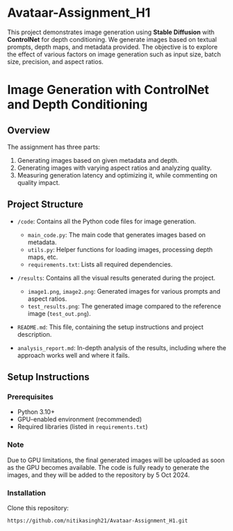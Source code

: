 # Avataar-Assignment_H1
This project demonstrates image generation using **Stable Diffusion** with **ControlNet** for depth conditioning. We generate images based on textual prompts, depth maps, and metadata provided. The objective is to explore the effect of various factors on image generation such as input size, batch size, precision, and aspect ratios.

# Image Generation with ControlNet and Depth Conditioning

## Overview

The assignment has three parts:
1. Generating images based on given metadata and depth.
2. Generating images with varying aspect ratios and analyzing quality.
3. Measuring generation latency and optimizing it, while commenting on quality impact.

## Project Structure

- `/code`: Contains all the Python code files for image generation.
  - `main_code.py`: The main code that generates images based on metadata.
  - `utils.py`: Helper functions for loading images, processing depth maps, etc.
  - `requirements.txt`: Lists all required dependencies.

- `/results`: Contains all the visual results generated during the project.
  - `image1.png`, `image2.png`: Generated images for various prompts and aspect ratios.
  - `test_results.png`: The generated image compared to the reference image (`test_out.png`).

- `README.md`: This file, containing the setup instructions and project description.
- `analysis_report.md`: In-depth analysis of the results, including where the approach works well and where it fails.

## Setup Instructions

### Prerequisites

- Python 3.10+
- GPU-enabled environment (recommended)
- Required libraries (listed in `requirements.txt`)

### Note

Due to GPU limitations, the final generated images will be uploaded as soon as the GPU becomes available. The code is fully ready to generate the images, and they will be added to the repository by 5 Oct 2024.

### Installation

Clone this repository:
```bash
https://github.com/nitikasingh21/Avataar-Assignment_H1.git


